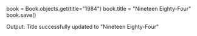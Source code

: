 book = Book.objects.get(title="1984") book.title = "Nineteen Eighty-Four" book.save()

Output: Title successfully updated to "Nineteen Eighty-Four"